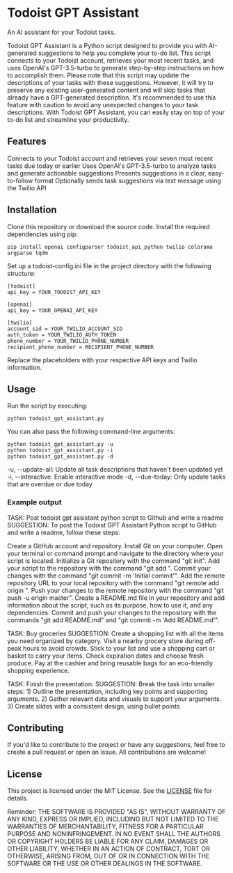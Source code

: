 # Todoist GPT Assistant

An AI assistant for your Todoist tasks.

Todoist GPT Assistant is a Python script designed to provide you with AI-generated suggestions to help you complete your to-do list. This script connects to your Todoist account, retrieves your most recent tasks, and uses OpenAI's GPT-3.5-turbo to generate step-by-step instructions on how to accomplish them. Please note that this script may update the descriptions of your tasks with these suggestions. However, it will try to preserve any existing user-generated content and will skip tasks that already have a GPT-generated description. It's recommended to use this feature with caution to avoid any unexpected changes to your task descriptions. With Todoist GPT Assistant, you can easily stay on top of your to-do list and streamline your productivity.

## Features

Connects to your Todoist account and retrieves your seven most recent tasks due today or earlier
Uses OpenAI's GPT-3.5-turbo to analyze tasks and generate actionable suggestions
Presents suggestions in a clear, easy-to-follow format
Optionally sends task suggestions via text message using the Twilio API

## Installation

Clone this repository or download the source code.
Install the required dependencies using pip:

```
pip install openai configparser todoist_api_python twilio colorama argparse tqdm
```

Set up a todoist-config.ini file in the project directory with the following structure:

```
[todoist]
api_key = YOUR_TODOIST_API_KEY

[openai]
api_key = YOUR_OPENAI_API_KEY

[twilio]
account_sid = YOUR_TWILIO_ACCOUNT_SID
auth_token = YOUR_TWILIO_AUTH_TOKEN
phone_number = YOUR_TWILIO_PHONE_NUMBER
recipient_phone_number = RECIPIENT_PHONE_NUMBER
```

Replace the placeholders with your respective API keys and Twilio information.

## Usage
Run the script by executing:

```
python todoist_gpt_assistant.py
```

You can also pass the following command-line arguments:

```
python todoist_gpt_assistant.py -u
python todoist_gpt_assistant.py -i
python todoist_gpt_assistant.py -d
```

-u, --update-all: Update all task descriptions that haven't been updated yet
-i, --interactive: Enable interactive mode
-d, --due-today: Only update tasks that are overdue or due today

### Example output

TASK: Post todoist gpt assistant python script to Github and write a readme
SUGGESTION: To post the Todoist GPT Assistant Python script to GitHub and write a readme, follow these steps:

Create a GitHub account and repository.
Install Git on your computer.
Open your terminal or command prompt and navigate to the directory where your script is located.
Initialize a Git repository with the command "git init".
Add your script to the repository with the command "git add <filename>".
Commit your changes with the command "git commit -m 'Initial commit'".
Add the remote repository URL to your local repository with the command "git remote add origin <remote-repo-URL>".
Push your changes to the remote repository with the command "git push -u origin master".
Create a README.md file in your repository and add information about the script, such as its purpose, how to use it, and any dependencies.
Commit and push your changes to the repository with the commands "git add README.md" and "git commit -m 'Add README.md'".

TASK: Buy groceries
SUGGESTION: Create a shopping list with all the items you need organized by category. Visit a nearby grocery store during off-peak hours to avoid crowds. Stick to your list and use a shopping cart or basket to carry your items. Check expiration dates and choose fresh produce. Pay at the cashier and bring reusable bags for an eco-friendly shopping experience.

TASK: Finish the presentation.
SUGGESTION: Break the task into smaller steps: 1) Outline the presentation, including key points and supporting arguments. 2) Gather relevant data and visuals to support your arguments. 3) Create slides with a consistent design, using bullet points

## Contributing

If you'd like to contribute to the project or have any suggestions, feel free to create a pull request or open an issue. All contributions are welcome!

## License

This project is licensed under the MIT License. See the [LICENSE](LICENSE) file for details.

Reminder:
THE SOFTWARE IS PROVIDED "AS IS", WITHOUT WARRANTY OF ANY KIND,
EXPRESS OR IMPLIED, INCLUDING BUT NOT LIMITED TO THE WARRANTIES OF
MERCHANTABILITY, FITNESS FOR A PARTICULAR PURPOSE AND
NONINFRINGEMENT. IN NO EVENT SHALL THE AUTHORS OR COPYRIGHT HOLDERS BE
LIABLE FOR ANY CLAIM, DAMAGES OR OTHER LIABILITY, WHETHER IN AN ACTION
OF CONTRACT, TORT OR OTHERWISE, ARISING FROM, OUT OF OR IN CONNECTION
WITH THE SOFTWARE OR THE USE OR OTHER DEALINGS IN THE SOFTWARE.
